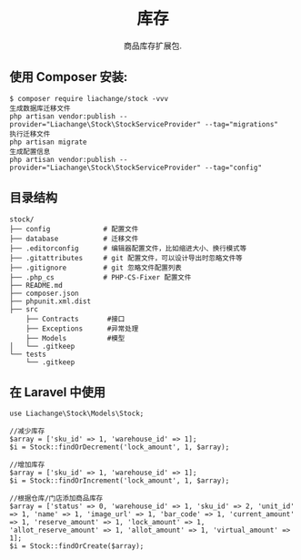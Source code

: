 <h1 align="center"> 库存 </h1>

<p align="center"> 商品库存扩展包.</p>


## 使用 Composer 安装:

```shell
$ composer require liachange/stock -vvv
生成数据库迁移文件
php artisan vendor:publish --provider="Liachange\Stock\StockServiceProvider" --tag="migrations"
执行迁移文件
php artisan migrate
生成配置信息
php artisan vendor:publish --provider="Liachange\Stock\StockServiceProvider" --tag="config"
```
## 目录结构
    stock/
    ├── config             # 配置文件
    ├── database           # 迁移文件
    ├── .editorconfig      # 编辑器配置文件，比如缩进大小、换行模式等
    ├── .gitattributes     # git 配置文件，可以设计导出时忽略文件等
    ├── .gitignore         # git 忽略文件配置列表
    ├── .php_cs            # PHP-CS-Fixer 配置文件
    ├── README.md    
    ├── composer.json
    ├── phpunit.xml.dist
    ├── src
        ├── Contracts       #接口
        ├── Exceptions      #异常处理
        ├── Models          #模型
    │   └── .gitkeep
    └── tests
        └── .gitkeep
## 在 Laravel 中使用

    use Liachange\Stock\Models\Stock;

    //减少库存
    $array = ['sku_id' => 1, 'warehouse_id' => 1];
    $i = Stock::findOrDecrement('lock_amount', 1, $array);

    //增加库存
    $array = ['sku_id' => 1, 'warehouse_id' => 1];
    $i = Stock::findOrIncrement('lock_amount', 1, $array);

    //根据仓库/门店添加商品库存
    $array = ['status' => 0, 'warehouse_id' => 1, 'sku_id' => 2, 'unit_id' => 1, 'name' => 1, 'image_url' => 1, 'bar_code' => 1, 'current_amount' => 1, 'reserve_amount' => 1, 'lock_amount' => 1, 'allot_reserve_amount' => 1, 'allot_amount' => 1, 'virtual_amount' => 1];
    $i = Stock::findOrCreate($array);
